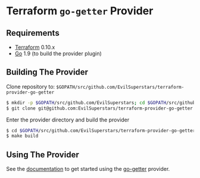 Terraform `go-getter` Provider
==============================

Requirements
------------

-	[Terraform](https://www.terraform.io/downloads.html) 0.10.x
-	[Go](https://golang.org/doc/install) 1.9 (to build the provider plugin)

Building The Provider
---------------------

Clone repository to: `$GOPATH/src/github.com/EvilSuperstars/terraform-provider-go-getter`

```sh
$ mkdir -p $GOPATH/src/github.com/EvilSuperstars; cd $GOPATH/src/github.com/EvilSuperstars
$ git clone git@github.com:EvilSuperstars/terraform-provider-go-getter
```

Enter the provider directory and build the provider

```sh
$ cd $GOPATH/src/github.com/EvilSuperstars/terraform-provider-go-getter
$ make build
```

Using The Provider
------------------

See the [documentation](using.md) to get started using the [go-getter](https://github.com/hashicorp/go-getter) provider.
